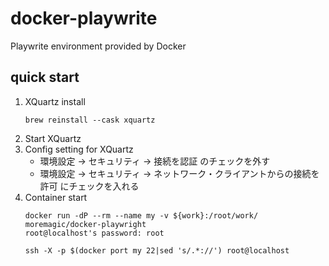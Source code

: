 # docker-playwrite
Playwrite environment provided by Docker

## quick start

1. XQuartz install
   ```
   brew reinstall --cask xquartz
   ```
2. Start XQuartz
3. Config setting for XQuartz
   - 環境設定 -> セキュリティ -> 接続を認証 のチェックを外す
   - 環境設定 -> セキュリティ -> ネットワーク・クライアントからの接続を許可 にチェックを入れる
4. Container start
   ```
   docker run -dP --rm --name my -v ${work}:/root/work/ moremagic/docker-playwright
   root@localhost's password: root
   
   ssh -X -p $(docker port my 22|sed 's/.*://') root@localhost
   ```
